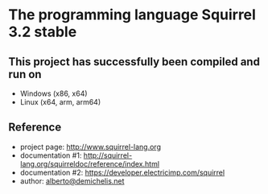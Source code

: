 # The programming language Squirrel 3.2 stable

## This project has successfully been compiled and run on
 * Windows (x86, x64)
 * Linux (x64, arm, arm64)

## Reference
- project page: http://www.squirrel-lang.org
- documentation #1: http://squirrel-lang.org/squirreldoc/reference/index.html
- documentation #2: https://developer.electricimp.com/squirrel
- author: alberto@demichelis.net
